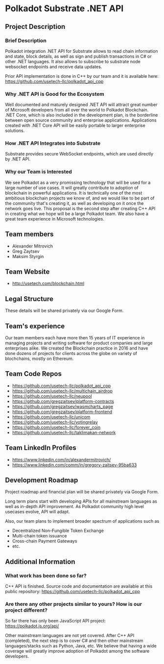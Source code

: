 # Polkadot Substrate .NET API

## Project Description

### Brief Description

Polkadot integration .NET API for Substrate allows to read chain information and state, block details, as well as sign and publish transactions in C# or other .NET languages. It also allows to subscribe to substrate node websocket endpoints and receive data updates.

Prior API implementation is done in C++ by our team and it is available here: https://github.com/usetech-llc/polkadot_api_cpp

### Why .NET API is Good for the Ecosystem

Well documented and maturely designed .NET API will attract great number of Microsoft developers from all over the world to Polkadot Blockchain. .NET Core, which is also included in the development plan, is the borderline between open source community and enterprise applications. Applications created with .NET Core API will be easily portable to larger enterprise solutions.

### How .NET API Integrates into Substrate

Substrate provides secure WebSocket endpoints, which are used directly by .NET API.

### Why our Team is Interested

We see Polkadot as a very promissing technology that will be used for a large number of use cases. It will greatly contribute to adoption of blockchain in powerful applications. It is technically one of the most ambitious blockchain projects we know of, and we would like to be part of the community that's creating it, as well as developing on it once the network goes live. This proposal is the second step after creating C++ API in creating what we hope will be a large Polkadot team. We also have a great team experience in Microsoft technologies.

## Team members
* Alexander Mitrovich
* Greg Zaytsev
* Maksim Styrgin

## Team Website
* http://usetech.com/blockchain.html

## Legal Structure
These details will be shared privately via our Google Form.

## Team's experience
Our team members each have more then 15 years of IT experience in managing projects and writing software for product companies and large enterprises alike. We created the Blockchain practice in 2016 and have done dozens of projects for clients across the globe on variety of blochchains, mostly on Ethereum.

## Team Code Repos
* https://github.com/usetech-llc/polkadot_api_cpp
* https://github.com/usetech-llc/multichain_airdrop
* https://github.com/usetech-llc/neupool
* https://github.com/gregzaitsev/platform-contracts
* https://github.com/gregzaitsev/wasmcharts_page
* https://github.com/gregzaitsev/platform-frontend
* https://github.com/usetech-llc/unicom
* https://github.com/usetech-llc/votingrelay
* https://github.com/usetech-llc/forever_coin
* https://github.com/usetech-llc/taklimakan-network

## Team LinkedIn Profiles
* https://www.linkedin.com/in/alexandermitrovich/
* https://www.linkedin.com/comm/in/gregory-zaitsev-95ba633

## Development Roadmap
Project roadmap and financial plan will be shared privately via Google Form.

Long term plans start with developing APIs for all mainstream languages as well as in-depth API improvement. As Polkadot community high level usecases evolve, API will adapt.

Also, our team plans to implement broader spectrum of applications such as

* Decentralized Non-Fungible Token Exchange
* Multi-chain token issuance
* Cross-chain Payment Gateways
* etc.

## Additional Information

### What work has been done so far?

C++ API is finished. Source code and documentation are available at this public repository: https://github.com/usetech-llc/polkadot_api_cpp

### Are there any other projects similar to yours? How is our project different?

So far there has only been JavaScript API project: https://polkadot.js.org/api/

Other mainstream languages are not yet covered. After C++ API (completed), the next step is to cover C# and then other mainstream languages/stacks such as Python, Java, etc. We believe that having a wide coverage will greatly improve adoption of Polkadot among the software developers.

